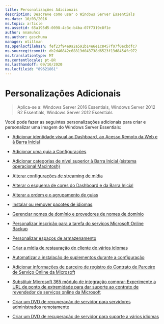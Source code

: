 ```yaml
---
title: Personalizações Adicionais
description: Descreve como usar o Windows Server Essentials
ms.date: 10/03/2016
ms.topic: article
ms.assetid: 65a195d5-0098-4c3c-b4ba-07f7319c8f1e
author: nnamuhcs
ms.author: geschuma
manager: mtillman
ms.openlocfilehash: fef23f94e9a2a591b14e6e1c8457f07f0ecbdfc7
ms.sourcegitcommit: db2d46842c68813d043738d6523f13d8454fc972
ms.translationtype: MT
ms.contentlocale: pt-BR
ms.lasthandoff: 09/10/2020
ms.locfileid: "89621861"
---
```

# <a name="additional-customizations"></a>Personalizações Adicionais

>Aplica-se a: Windows Server 2016 Essentials, Windows Server 2012 R2 Essentials, Windows Server 2012 Essentials

Você pode fazer as seguintes personalizações adicionais para criar e personalizar uma imagem do Windows Server Essentials:

-   [Adicionar identidade visual ao Dashboard, ao Acesso Remoto da Web e à Barra Inicial](../install/Add-Branding-to-the-Dashboard--Remote-Web-Access--and-Launchpad.md)

-   [Adicionar uma guia a Configurações](../install/Add-a-Tab-to-Settings.md)

-   [Adicionar categorias de nível superior à Barra Inicial (sistema operacional Macintosh)](../install/Add-Top-Level-Categories-to-the-Launchpad--Macintosh-Operating-System-.md)

-   [Alterar configurações de streaming de mídia](../install/Change-Media-Streaming-Settings.md)

-   [Alterar o esquema de cores do Dashboard e da Barra Inicial](../install/Change-the-Color-Scheme-of-the-Dashboard-and-Launchpad.md)

-   [Alterar a ordem e o agrupamento de guias](../install/Change-the-Order-and-Grouping-of-Tabs.md)

-   [Instalar ou remover pacotes de idiomas](../install/Install-or-Remove-Language-Packs.md)

-   [Gerenciar nomes de domínio e provedores de nomes de domínio](../install/Manage-Domain-Names-and-Domain-Name-Providers.md)

-   [Personalizar inscrição para a tarefa do serviços Microsoft Online Backup](../install/Customize-Sign-Up-for-Microsoft-Online-Backup-Service-task.md)

-   [Personalizar espaços de armazenamento](../install/Customize-Storage-Spaces.md)

-   [Criar a mídia de restauração do cliente de vários idiomas](../install/Build-Multi-Language-Client-Restore-Media.md)

-   [Automatizar a instalação de suplementos durante a configuração](../install/Automate-Installation-of-Add-Ins-During-Setup.md)

-   [Adicionar informações de parceiro de registro do Contrato de Parceiro de Serviço Online da Microsoft](../install/Add-Microsoft-Online-Service-Partner-Agreement-Partner-of-Record-Information.md)

-   [Substituir Microsoft 365 módulo de integração comprar-Experimente a URL de ponto de extremidade para dar suporte ao contrato de revendedor de serviços online da Microsoft](../install/Replace-O365-Integration-Module-Buy-Try-Endpoint-URL-in-Support-of-Microsoft-Online-Service-Reseller-Agreement.md)

-   [Criar um DVD de recuperação de servidor para servidores administrados remotamente](../install/Create-a-Server-Recovery-DVD-for-Remotely-Administered-Servers.md)

-   [Criar um DVD de recuperação de servidor para suporte a vários idiomas](../install/Create-a-Server-Recovery-DVD-for-Multi-Language-Support.md)
